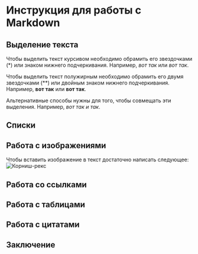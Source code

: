 # Инструкция для работы с Markdown

## Выделение текста

Чтобы выделить текст курсивом необходимо обрамить его звездочками (*) или знаком нижнего подчеркивания. Например, *вот так* или _вот так_.

Чтобы выделить текст полужирным необходимо обрамить его двумя звездочками (**) или двойным знаком нижнего подчеркивания. Например, **вот так** или __вот так__.

Альтернативные способы нужны для того, чтобы совмещать эти выделения. Например, _*вот так* и так_.

## Списки

## Работа с изображениями

Чтобы вставить изображение в текст достаточно написать следующее: 
![Корниш-рекс](kittens.jpg)

## Работа со ссылками

## Работа с таблицами

## Работа с цитатами

## Заключение